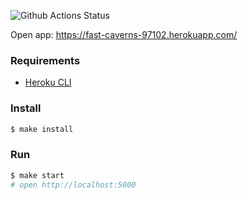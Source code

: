 ![Github Actions Status](https://github.com/tavira/frontend-project-lvl4/workflows/Node.js%20CI/badge.svg)

Open app: https://fast-caverns-97102.herokuapp.com/

### Requirements

* [Heroku CLI](https://devcenter.heroku.com/articles/heroku-cli)

### Install

```sh
$ make install
```

### Run

```sh
$ make start
# open http://localhost:5000
```
